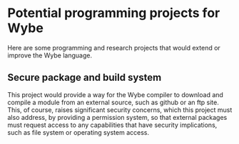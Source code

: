 # Potential programming projects for Wybe

Here are some programming and research projects that would extend or
improve the Wybe language.

## Secure package and build system

This project would provide a way for the Wybe compiler to download and
compile a module from an external source, such as github or an ftp site.
This, of course, raises significant security concerns, which this
project must also address, by providing a permission system, so that
external packages must request access to any capabilities that have
security implications, such as file system or operating system access.
